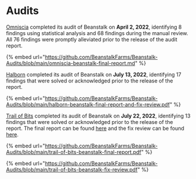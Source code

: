 # Audits

[Omniscia](https://omniscia.io/) completed its audit of Beanstalk on **April 2, 2022**, identifying 8 findings using statistical analysis and 68 findings during the manual review. All 76 findings were promptly alleviated prior to the release of the audit report.

{% embed url="https://github.com/BeanstalkFarms/Beanstalk-Audits/blob/main/omniscia-beanstalk-final-report.md" %}

[Halborn](https://halborn.com/) completed its audit of Beanstalk on **July 13, 2022**, identifying 17 findings that were solved or acknowledged prior to the release of the report.

{% embed url="https://github.com/BeanstalkFarms/Beanstalk-Audits/blob/main/halborn-beanstalk-final-report-and-fix-review.pdf" %}

[Trail of Bits](https://www.trailofbits.com/) completed its audit of Beanstalk on **July 22, 2022**, identifying 13 findings that were solved or acknowledged prior to the release of the report. The final report can be found [here](https://megxijwlwqrophkngh3fycm3ifzhiujhw5epaxdbtqpf6ntcbmhq.arweave.net/YQ10Jsu0IuedTTH2XAmbQXJ0USe3SPBcYZweXzZiCw8) and the fix review can be found [here](https://ewz6nvzjlryqbs2nzh24f5uc4tnhiyxaughn4z2dwosc3era.arweave.net/JbPm1ylccQDLTc\_n1wvaC5Np0YuChjt5nQ7OkLZI\_gQ).

{% embed url="https://github.com/BeanstalkFarms/Beanstalk-Audits/blob/main/trail-of-bits-beanstalk-final-report.pdf" %}

{% embed url="https://github.com/BeanstalkFarms/Beanstalk-Audits/blob/main/trail-of-bits-beanstalk-fix-review.pdf" %}
